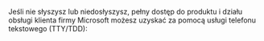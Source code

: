 Jeśli nie słyszysz lub niedosłyszysz, pełny dostęp do produktu i działu obsługi klienta firmy Microsoft możesz uzyskać za pomocą usługi telefonu tekstowego (TTY/TDD):

<!--HONumber=Jul16_HO3-->


